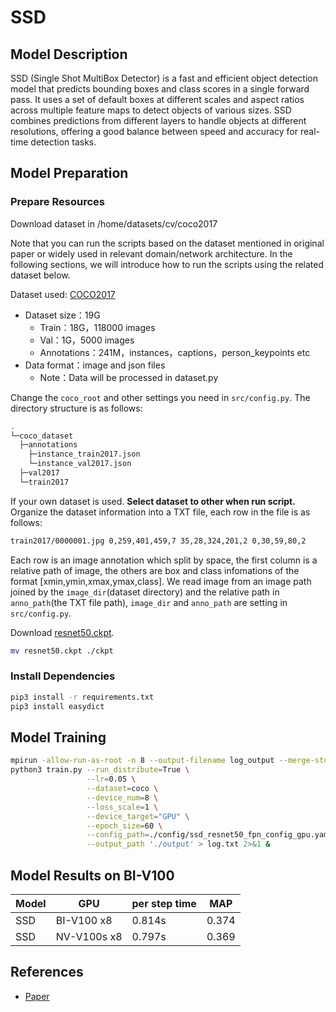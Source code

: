 # SSD

## Model Description

SSD (Single Shot MultiBox Detector) is a fast and efficient object detection model that predicts bounding boxes and
class scores in a single forward pass. It uses a set of default boxes at different scales and aspect ratios across
multiple feature maps to detect objects of various sizes. SSD combines predictions from different layers to handle
objects at different resolutions, offering a good balance between speed and accuracy for real-time detection tasks.

## Model Preparation

### Prepare Resources

Download dataset in /home/datasets/cv/coco2017

Note that you can run the scripts based on the dataset mentioned in original paper or widely used in relevant
domain/network architecture. In the following sections, we will introduce how to run the scripts using the related
dataset below.

Dataset used: [COCO2017](<http://images.cocodataset.org/>)

- Dataset size：19G
  - Train：18G，118000 images  
  - Val：1G，5000 images
  - Annotations：241M，instances，captions，person_keypoints etc
- Data format：image and json files
  - Note：Data will be processed in dataset.py

Change the `coco_root` and other settings you need in `src/config.py`. The directory structure is as follows:

```bash
.
└─coco_dataset
  ├─annotations
    ├─instance_train2017.json
    └─instance_val2017.json
  ├─val2017
  └─train2017
```

If your own dataset is used. **Select dataset to other when run script.**
    Organize the dataset information into a TXT file, each row in the file is as follows:

```bash
train2017/0000001.jpg 0,259,401,459,7 35,28,324,201,2 0,30,59,80,2
```

Each row is an image annotation which split by space, the first column is a relative path of image, the others are box
and class infomations of the format [xmin,ymin,xmax,ymax,class]. We read image from an image path joined by the
`image_dir`(dataset directory) and the relative path in `anno_path`(the TXT file path), `image_dir` and `anno_path` are
setting in `src/config.py`.

Download [resnet50.ckpt](https://pan.baidu.com/s/1rrhsZqDVmNxR-bCnMPvFIw?pwd=8766).

```bash
mv resnet50.ckpt ./ckpt
```

### Install Dependencies

```bash
pip3 install -r requirements.txt
pip3 install easydict
```

## Model Training

```bash
mpirun -allow-run-as-root -n 8 --output-filename log_output --merge-stderr-to-stdout \
python3 train.py --run_distribute=True \
                 --lr=0.05 \
                 --dataset=coco \
                 --device_num=8 \
                 --loss_scale=1 \
                 --device_target="GPU" \
                 --epoch_size=60 \
                 --config_path=./config/ssd_resnet50_fpn_config_gpu.yaml \
                 --output_path './output' > log.txt 2>&1 &
```

## Model Results on BI-V100

| Model | GPU         | per step time | MAP   |
|-------|-------------|---------------|-------|
| SSD   | BI-V100 x8  | 0.814s        | 0.374 |
| SSD   | NV-V100s x8 | 0.797s        | 0.369 |

## References

- [Paper](https://arxiv.org/abs/1512.02325)
